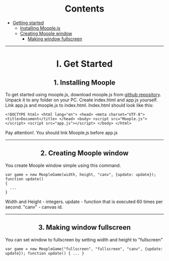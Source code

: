 <script>new WOW().init();</script>

<div id="content">

<center>

# Contents

</center>

*   [Getting started](#getstarted)
    *   [Installing Moople.js](#installingmoople)
    *   [Creating Moople window](#creatingwindow)
        *   [Making window fullscreen](#settingfullscreen)

* * *

<div id="getstarted">

<center>

# I. Get Started

</center>

<div id="installingmoople">

<center>

## 1\. Installing Moople

</center>

To get started using moople.js, download moople.js from [github repository](https://github.com/danmoop/moople.js---html5-library). Unpack it to any folder on your PC. Create index.html and app.js yourself. Link app.js and moople.js to index.html. Index.html should look like this:

```
<!DOCTYPE html> <html lang="en"> <head> <meta charset="UTF-8"> <title>Document</title> </head> <body> <script src="Moople.js"></script> <script src="app.js"></script> </body> </html>
 ```

Pay attention!. You should link Moople.js before app.js

</div>

* * *

<div id="creatingwindow">

<center>

## 2\. Creating Moople window

</center>

You create Moople window simple using this command.
```
var game = new MoopleGame(width, height, "canv", {update: update}); 
function update() 
{  
  ...
}
```

Width and Height - integers. update - function that is executed 60 times per second. "canv" - canvas id.

</div>

* * *

<div id="settingfullscreen">

<center>

## 3\. Making window fullscreen

</center>

You can set window to fullscreen by setting width and height to "fullscreen"
```
var game = new MoopleGame("fullscreen", "fullscreen", "canv", {update: update}); function update() { ... }
```
